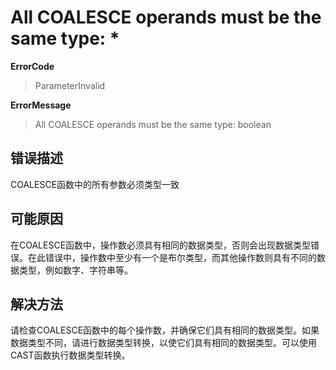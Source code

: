 # All COALESCE operands must be the same type: *
**ErrorCode**
> ParameterInvalid

**ErrorMessage**
> All COALESCE operands must be the same type: boolean

## 错误描述
COALESCE函数中的所有参数必须类型一致

## 可能原因
在COALESCE函数中，操作数必须具有相同的数据类型，否则会出现数据类型错误。在此错误中，操作数中至少有一个是布尔类型，而其他操作数则具有不同的数据类型，例如数字、字符串等。

## 解决方法
请检查COALESCE函数中的每个操作数，并确保它们具有相同的数据类型。如果数据类型不同，请进行数据类型转换，以使它们具有相同的数据类型。可以使用CAST函数执行数据类型转换。